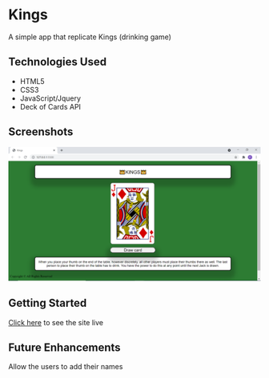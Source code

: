 # Kings

A simple app that replicate Kings (drinking game)

## Technologies Used 

- HTML5
- CSS3
- JavaScript/Jquery
- Deck of Cards API

## Screenshots

![screenshot 2](images/Capt1.png)

## Getting Started 

[Click here](https://diopp.github.io/Kings/) to see the site live

## Future Enhancements
Allow the users to add their names
